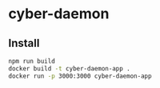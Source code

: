 # cyber-daemon

## Install

```bash
npm run build
docker build -t cyber-daemon-app .
docker run -p 3000:3000 cyber-daemon-app
```
